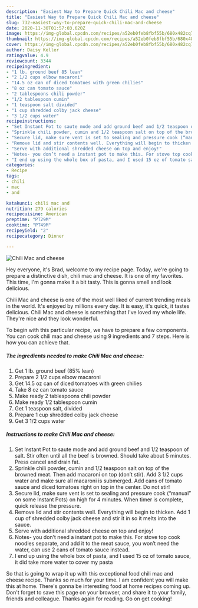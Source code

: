 ```yaml
---
description: "Easiest Way to Prepare Quick Chili Mac and cheese"
title: "Easiest Way to Prepare Quick Chili Mac and cheese"
slug: 732-easiest-way-to-prepare-quick-chili-mac-and-cheese
date: 2020-11-30T01:57:03.620Z
image: https://img-global.cpcdn.com/recipes/a52eb0feb8fbf55b/680x482cq70/chili-mac-and-cheese-recipe-main-photo.jpg
thumbnail: https://img-global.cpcdn.com/recipes/a52eb0feb8fbf55b/680x482cq70/chili-mac-and-cheese-recipe-main-photo.jpg
cover: https://img-global.cpcdn.com/recipes/a52eb0feb8fbf55b/680x482cq70/chili-mac-and-cheese-recipe-main-photo.jpg
author: Daisy Keller
ratingvalue: 4.9
reviewcount: 3344
recipeingredient:
- "1 lb. ground beef 85 lean"
- "2 1/2 cups elbow macaroni"
- "14.5 oz can of diced tomatoes with green chilies"
- "8 oz can tomato sauce"
- "2 tablespoons chili powder"
- "1/2 tablespoon cumin"
- "1 teaspoon salt divided"
- "1 cup shredded colby jack cheese"
- "3 1/2 cups water"
recipeinstructions:
- "Set Instant Pot to saute mode and add ground beef and 1/2 teaspoon of salt. Stir often until all the beef is browned. Should take about 5 minutes. Press cancel and drain fat."
- "Sprinkle chili powder, cumin and 1/2 teaspoon salt on top of the browned meat. Then add macaroni on top (don’t stir). Add 3 1/2 cups water and make sure all macaroni is submerged. Add cans of tomato sauce and diced tomatoes right on top in the center. Do not stir!"
- "Secure lid, make sure vent is set to sealing and pressure cook (“manual” on some Instant Pots) on high for 4 minutes. When timer is complete, quick release the pressure."
- "Remove lid and stir contents well. Everything will begin to thicken. Add 1 cup of shredded colby jack cheese and stir it in so it melts into the sauce."
- "Serve with additional shredded cheese on top and enjoy!"
- "Notes- you don’t need a instant pot to make this. For stove top cook noodles separate, and add it to the meat sauce, you won’t need the water, can use 2 cans of tomato sauce instead."
- "I end up using the whole box of pasta, and I used 15 oz of tomato sauce, it did take more water to cover my pasta"
categories:
- Recipe
tags:
- chili
- mac
- and

katakunci: chili mac and 
nutrition: 279 calories
recipecuisine: American
preptime: "PT29M"
cooktime: "PT49M"
recipeyield: "2"
recipecategory: Dinner

---
```



![Chili Mac and cheese](https://img-global.cpcdn.com/recipes/a52eb0feb8fbf55b/680x482cq70/chili-mac-and-cheese-recipe-main-photo.jpg)

Hey everyone, it's Brad, welcome to my recipe page. Today, we're going to prepare a distinctive dish, chili mac and cheese. It is one of my favorites. This time, I'm gonna make it a bit tasty. This is gonna smell and look delicious.



Chili Mac and cheese is one of the most well liked of current trending meals in the world. It's enjoyed by millions every day. It is easy, it's quick, it tastes delicious. Chili Mac and cheese is something that I've loved my whole life. They're nice and they look wonderful.


To begin with this particular recipe, we have to prepare a few components. You can cook chili mac and cheese using 9 ingredients and 7 steps. Here is how you can achieve that.

<!--inarticleads1-->

##### The ingredients needed to make Chili Mac and cheese:

1. Get 1 lb. ground beef (85% lean)
1. Prepare 2 1/2 cups elbow macaroni
1. Get 14.5 oz can of diced tomatoes with green chilies
1. Take 8 oz can tomato sauce
1. Make ready 2 tablespoons chili powder
1. Make ready 1/2 tablespoon cumin
1. Get 1 teaspoon salt, divided
1. Prepare 1 cup shredded colby jack cheese
1. Get 3 1/2 cups water




<!--inarticleads2-->

##### Instructions to make Chili Mac and cheese:

1. Set Instant Pot to saute mode and add ground beef and 1/2 teaspoon of salt. Stir often until all the beef is browned. Should take about 5 minutes. Press cancel and drain fat.
1. Sprinkle chili powder, cumin and 1/2 teaspoon salt on top of the browned meat. Then add macaroni on top (don’t stir). Add 3 1/2 cups water and make sure all macaroni is submerged. Add cans of tomato sauce and diced tomatoes right on top in the center. Do not stir!
1. Secure lid, make sure vent is set to sealing and pressure cook (“manual” on some Instant Pots) on high for 4 minutes. When timer is complete, quick release the pressure.
1. Remove lid and stir contents well. Everything will begin to thicken. Add 1 cup of shredded colby jack cheese and stir it in so it melts into the sauce.
1. Serve with additional shredded cheese on top and enjoy!
1. Notes- you don’t need a instant pot to make this. For stove top cook noodles separate, and add it to the meat sauce, you won’t need the water, can use 2 cans of tomato sauce instead.
1. I end up using the whole box of pasta, and I used 15 oz of tomato sauce, it did take more water to cover my pasta




So that is going to wrap it up with this exceptional food chili mac and cheese recipe. Thanks so much for your time. I am confident you will make this at home. There's gonna be interesting food at home recipes coming up. Don't forget to save this page on your browser, and share it to your family, friends and colleague. Thanks again for reading. Go on get cooking!
